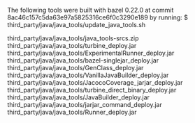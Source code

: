 The following tools were built with bazel 0.22.0 at commit 8ac46c157c5da63e97a5825316ce6f0c3290e189
by running:
$ third_party/java/java_tools/update_java_tools.sh 

third_party/java/java_tools/java_tools-srcs.zip
third_party/java/java_tools/turbine_deploy.jar
third_party/java/java_tools/ExperimentalRunner_deploy.jar
third_party/java/java_tools/bazel-singlejar_deploy.jar
third_party/java/java_tools/GenClass_deploy.jar
third_party/java/java_tools/VanillaJavaBuilder_deploy.jar
third_party/java/java_tools/JacocoCoverage_jarjar_deploy.jar
third_party/java/java_tools/turbine_direct_binary_deploy.jar
third_party/java/java_tools/JavaBuilder_deploy.jar
third_party/java/java_tools/jarjar_command_deploy.jar
third_party/java/java_tools/Runner_deploy.jar
